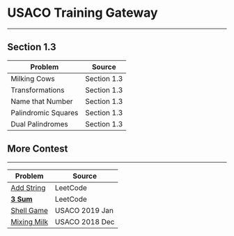 # USACO Training Gateway
---
## Section 1.3
|Problem                  |Source|
|-------------------------|---------------|
|Milking Cows|Section 1.3|
|Transformations|Section 1.3|
|Name that Number|Section 1.3|
|Palindromic Squares|Section 1.3|
|Dual Palindromes|Section 1.3|

## More Contest
---
|Problem                  |Source|
|-------------------------|---------------|
|[Add String](https://leetcode.com/problems/add-strings/)|LeetCode|
|[**3 Sum**](https://leetcode.com/problems/3sum/)|LeetCode|
|[Shell Game](http://www.usaco.org/index.php?page=viewproblem2&cpid=891)|USACO 2019 Jan|
|[Mixing Milk](http://www.usaco.org/index.php?page=viewproblem2&cpid=855)|USACO 2018 Dec|
